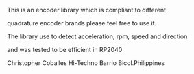 
This is an encoder library which is compliant to different 

quadrature encoder brands please feel free to use it.

The library use to detect acceleration, rpm, speed and direction

and was tested to be efficient in RP2040

Christopher Coballes
Hi-Techno Barrio
Bicol.Philippines

